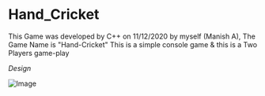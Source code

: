 # Hand_Cricket
This Game was developed by C++ on 11/12/2020 by myself (Manish A), The Game Name is "Hand-Cricket"
This is a simple console game & this is a Two Players game-play

*Design*

![Image](https://user-images.githubusercontent.com/52602899/102977247-bbff2100-4528-11eb-8548-99f30536d5f8.png)
